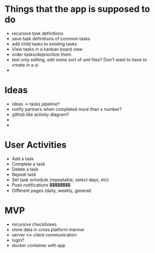 # Things that the app is supposed to do

- recursive task definitions
- save task definitions of common tasks
- add child tasks to existing tasks
- View tasks in a kanban board view
- order tasks/deprioritize them
- text only editing, edit some sort of uml files? Don't want to have to create *in* a ui
- 

# Ideas
- ideas -> tasks pipeline?
- notify partners when completed more than x number?
- github like activity diagram?
- 
- 


# User Activities

* Add a task
* Complete a task
* Delete a task
* Repeat task
* Set task schedule (repeatable, select days, etc)
* Push notifications 💲💲💲💲💲💲💲💲
* Different pages (daily, weekly, general)



# MVP

- recursive checkboxes
- store data in cross platform manner
- server <-> client communication
- login?
- docker container with app